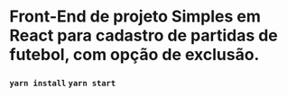 # Front-End de projeto Simples em React para cadastro de partidas de futebol, com opção de exclusão.

### `yarn install` `yarn start`



